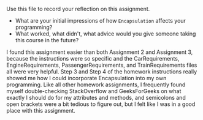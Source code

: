 Use this file to record your reflection on this assignment.

- What are your initial impressions of how `Encapsulation` affects your programming?
- What worked, what didn't, what advice would you give someone taking this course in the future?

I found this assignment easier than both Assignment 2 and Assignment 3, because the instructions were so specific and the CarRequirements, EngineRequirements, PassengerRequirements, and TrainRequirements files all were very helpful. Step 3 and Step 4 of the homework instructions really showed me how I could incorporate Encapsulation into my own programming. Like all other homework assignments, I frequently found myself double-checking StackOverflow and GeeksForGeeks on what exactly I should do for my attributes and methods, and semicolons and open brackets were a bit tedious to figure out, but I felt like I was in a good place with this assignment.
